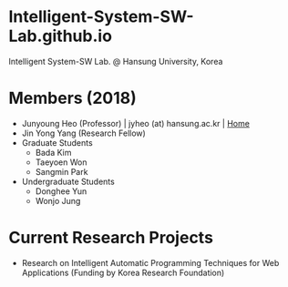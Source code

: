 # Intelligent-System-SW-Lab.github.io
Intelligent System-SW Lab. @ Hansung University, Korea

# Members (2018)
- Junyoung Heo (Professor) | jyheo (at) hansung.ac.kr | [Home](https://sites.google.com/site/jyheo0/)
- Jin Yong Yang (Research Fellow)
- Graduate Students
  + Bada Kim
  + Taeyoen Won
  + Sangmin Park
- Undergraduate Students
  + Donghee Yun
  + Wonjo Jung

# Current Research Projects
- Research on Intelligent Automatic Programming Techniques for Web Applications (Funding by Korea Research Foundation)


